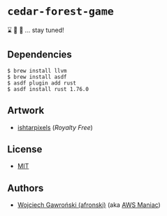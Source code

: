 # `cedar-forest-game`

:hourglass: :mushroom: :evergreen_tree: ... stay tuned!

## Dependencies

```shell
$ brew install llvm
$ brew install asdf
$ asdf plugin add rust
$ asdf install rust 1.76.0
```

## Artwork

- [ishtarpixels](https://ishtarpixels.itch.io/top-down-asset-pack-10) (*Royalty Free*)

## License

- [MIT](LICENSE)

## Authors

- [Wojciech Gawroński (afronski)](https://github.com/afronski) (aka [AWS Maniac](https://awsmaniac.com))
